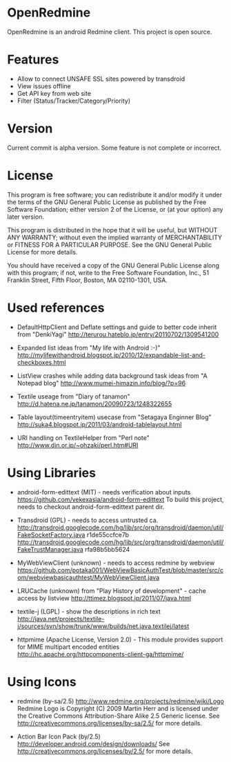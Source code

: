 OpenRedmine
===========

OpenRedmine is an android Redmine client.
This project is open source.

Features
==========
* Allow to connect UNSAFE SSL sites powered by transdroid
* View issues offline
* Get API key from web site
* Filter (Status/Tracker/Category/Priority)


Version
==========
Current commit is alpha version.
Some feature is not complete or incorrect.


License
==========
This program is free software; you can redistribute it and/or
modify it under the terms of the GNU General Public License
as published by the Free Software Foundation; either version 2
of the License, or (at your option) any later version.

This program is distributed in the hope that it will be useful,
but WITHOUT ANY WARRANTY; without even the implied warranty of
MERCHANTABILITY or FITNESS FOR A PARTICULAR PURPOSE.  See the
GNU General Public License for more details.

You should have received a copy of the GNU General Public License
along with this program; if not, write to the Free Software
Foundation, Inc., 51 Franklin Street, Fifth Floor, Boston, MA  02110-1301, USA.

Used references
==========
- DefaultHttpClient and Deflate settings and guide to better code inherit from "DenkiYagi"
  http://terurou.hateblo.jp/entry/20110702/1309541200

- Expanded list ideas from "My life with Android :-)"
  http://mylifewithandroid.blogspot.jp/2010/12/expandable-list-and-checkboxes.html

- ListView crashes while adding data background task ideas from "A Notepad blog"
  http://www.mumei-himazin.info/blog/?p=96

- Textile useage from "Diary of tanamon"
  http://d.hatena.ne.jp/tanamon/20090723/1248322655

- Table layout(timeentryitem) usecase from "Setagaya Enginner Blog"
  http://suka4.blogspot.jp/2011/03/android-tablelayout.html

- URI handling on TextileHelper from "Perl note"
  http://www.din.or.jp/~ohzaki/perl.htm#URI

Using Libraries
==========
- android-form-edittext (MIT) - needs verification about inputs
 https://github.com/vekexasia/android-form-edittext
 To build this project, needs to checkout android-form-edittext parent dir.

- Transdroid (GPL) - needs to access untrusted ca.
 http://transdroid.googlecode.com/hg/lib/src/org/transdroid/daemon/util/FakeSocketFactory.java	r1de55ccfce7b
 http://transdroid.googlecode.com/hg/lib/src/org/transdroid/daemon/util/FakeTrustManager.java	rfa98b5bb5624

- MyWebViewClient (unknown) - needs to access redmine by webview
 https://github.com/potaka001/WebViewBasicAuthTest/blob/master/src/com/webviewbasicauthtest/MyWebViewClient.java

- LRUCache (unknown) from "Play History of development" - cache access by listview
  http://ttimez.blogspot.jp/2011/07/java.html

- textile-j (LGPL) - show the descriptions in rich text
  http://java.net/projects/textile-j/sources/svn/show/trunk/www/builds/net.java.textilej/latest

- httpmime (Apache License, Version 2.0) - This module provides support for MIME multipart encoded entities
  http://hc.apache.org/httpcomponents-client-ga/httpmime/

Using Icons
==========
- redmine (by-sa/2.5)
 http://www.redmine.org/projects/redmine/wiki/Logo
 Redmine Logo is Copyright (C) 2009 Martin Herr and is licensed under the Creative Commons Attribution-Share Alike 2.5 Generic license.
 See http://creativecommons.org/licenses/by-sa/2.5/ for more details.

- Action Bar Icon Pack (by/2.5)
 http://developer.android.com/design/downloads/
 See http://creativecommons.org/licenses/by/2.5/ for more details.
